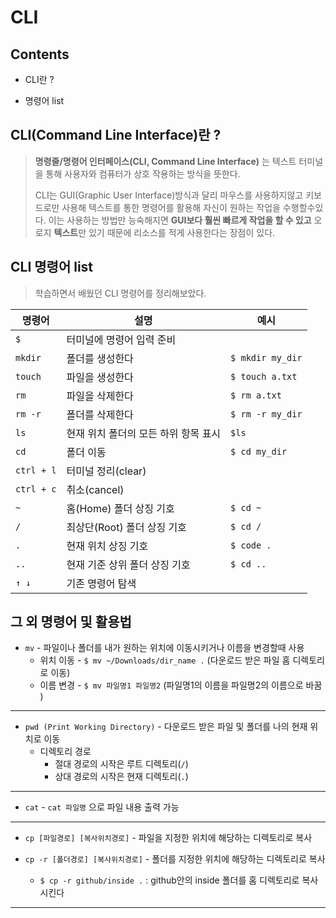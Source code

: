 # CLI
## Contents
- CLI란 ?
  
- 명령어 list

## CLI(Command Line Interface)란 ?
> **명령줄/명령어 인터페이스(CLI, Command Line Interface)** 는 텍스트 터미널을 통해 사용자와 컴퓨터가 상호 작용하는 방식을 뜻한다.
> 
> CLI는 GUI(Graphic User Interface)방식과 달리 마우스를 사용하지않고 키보드로만 사용해 텍스트를 통한 명령어를 활용해 자신이 원하는 작업을 수행할수있다. 이는 사용하는 방법만 능숙해지면 **GUI보다 훨씬 빠르게 작업을 할 수 있고** 오로지 **텍스트**만 있기 때문에 리소스를 적게 사용한다는 장점이 있다.

## CLI 명령어 list
> 학습하면서 배웠던 CLI 명령어를 정리해보았다.

|명령어|설명|예시|
|-|-|-|
|`$`|터미널에 명령어 입력 준비|
|`mkdir`|폴더를 생성한다|`$ mkdir my_dir`|
|`touch`|파일을 생성한다|`$ touch a.txt`|
|`rm`|파일을 삭제한다|`$ rm a.txt`|
|`rm -r`|폴더를 삭제한다|`$ rm -r my_dir`|
|`ls`|현재 위치 폴더의 모든 하위 항목 표시|`$ls`|
|`cd`|폴더 이동|`$ cd my_dir`|
|`ctrl + l`|터미널 정리(clear)|
|`ctrl + c`|취소(cancel)|
|`~`|홈(Home) 폴더 상징 기호|`$ cd ~`|
|`/`|최상단(Root) 폴더 상징 기호|`$ cd /`|
|`.`|현재 위치 상징 기호|`$ code .`| 
|`..`|현재 기준 상위 폴더 상징 기호|`$ cd ..`|
|`↑ ↓`|기존 명령어 탐색|

## 그 외 명령어 및 활용법
- `mv` - 파일이나 폴더를 내가 원하는 위치에 이동시키거나 이름을 변경할때 사용
  -  위치 이동 - `$ mv ~/Downloads/dir_name .` (다운로드 받은 파일 홈 디렉토리로 이동)
  -  이름 변경 - `$ mv 파일명1 파일명2` (파일명1의 이름을 파일명2의 이름으로 바꿈 )
---
  
- `pwd (Print Working Directory)` - 다운로드 받은 파일 및 폴더를 나의 현재 위치로 이동
  - 디렉토리 경로
    - 절대 경로의 시작은 루트 디렉토리(`/`)
    - 상대 경로의 시작은 현재 디렉토리(`.`)
---

- `cat` - `cat 파일명` 으로 파일 내용 출력 가능
---
- `cp [파일경로] [복사위치경로]` - 파일을 지정한 위치에 해당하는 디렉토리로 복사   

- `cp -r [폴더경로] [복사위치경로]` - 폴더를 지정한 위치에 해당하는 디렉토리로 복사
  - `$ cp -r github/inside .` : github안의 inside 폴더를 홈 디렉토리로 복사시킨다
---